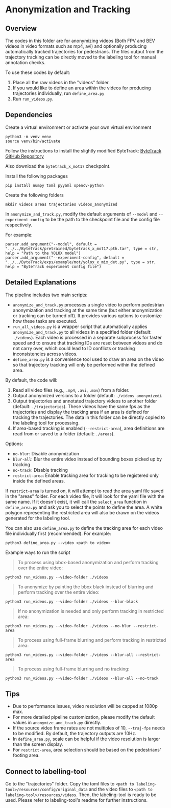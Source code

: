 # Anonymization and Tracking

## Overview
The codes in this folder are for anonymizing videos (Both FPV and BEV videos in video formats such as mp4, avi) and optionally producing automatically tracked trajectories for pedestrians. The files output from the trajectory tracking can be directly moved to the labeling tool for manual annotation checks.

To use these codes by default:
1. Place all the raw videos in the "videos" folder.
2. If you would like to define an area within the videos for producing trajectories individually, run `define_area.py`
3. Run `run_videos.py`.

## Dependencies
Create a virtual environment or activate your own virtual environment
```
python3 -m venv venv
source venv/bin/activate
```

Follow the instructions to install the slightly modified ByteTrack: [ByteTrack GitHub Repository](https://github.com/allanwangliqian/ByteTrack/tree/main)

Also download the `bytetrack_x_mot17` checkpoint.

Install the following packages
```
pip install numpy toml pyyaml opencv-python 
```
Create the following folders
```
mkdir videos areas trajectories videos_anonymized
```

In `anonymize_and_track.py`, modify the default arguments of `--model` and `--experiment-config` to be the path to the checkpoint file and the config file respectively. 

For example:
```
parser.add_argument("--model", default = "../../ByteTrack/pretrained/bytetrack_x_mot17.pth.tar", type = str, help = "Path to the YOLOX model")
parser.add_argument("--experiment-config", default = "../../ByteTrack/exps/example/mot/yolox_x_mix_det.py", type = str, help = "ByteTrack experiment config file")
```

## Detailed Explanations
The pipeline includes two main scripts:
 - `anonymize_and_track.py` processes a single video to perform pedestrian anonymization and tracking at the same time (but either anonymization or tracking can be turned off). It provides various options to customize how these tasks are executed.
 - `run_all_videos.py` is a wrapper script that automatically applies `anonymize_and_track.py` to all videos in a specified folder (default: `./videos`). Each video is processed in a separate subprocess for faster speed and to ensure that tracking IDs are reset between videos and do not carry over, which could lead to ID conflicts or tracking inconsistencies across videos.
 - `define_area.py` is a convenience tool used to draw an area on the video so that trajectory tracking will only be performed within the defined area.

By default, the code will: 
1. Read all video files (e.g., `.mp4`, `.avi`, `.mov`) from a folder.
2. Output anonymized versions to a folder (default: `./videos_anonymized`).
3. Output trajectories and annotated trajectory videos to another folder (default: `./trajectories`). These videos have the same fps as the trajectories and display the tracking area if an area is defined for tracking the trajectories. The data in this folder can be directly copied to the labeling tool for processing.
4. If area-based tracking is enabled (`--restrict-area`), area definitions are read from or saved to a folder (default: `./areas`).

Options:
- `no-blur`: Disable anonymization
- `blur-all`: Blur the entire video instead of bounding boxes picked up by tracking
- `no-track`: Disable tracking
- `restrict-area`: Enable tracking area for tracking to be registered only inside the defined areas.

If `restrict-area` is turned on, it will attempt to read the area yaml file saved in the "areas" folder. For each video file, it will look for the yaml file with the same name. If it doesn't exist, it will call the `select_area` function in `define_area.py` and ask you to select the points to define the area. A white polygon representing the restricted area will also be drawn on the videos generated for the labeling tool.

You can also use `define_area.py` to define the tracking area for each video file individually first (recommended). For example:
```
python3 define_area.py --video <path to video>
```

Example ways to run the script
> To process using bbox-based anonymization and perform tracking over the entire video:
```
python3 run_videos.py --video-folder ./videos 
```
> To anonymize by painting the bbox black instead of blurring and perform tracking over the entire video:
```
python3 run_videos.py --video-folder ./videos --blur-black
```
> If no anonymization is needed and only perform tracking in restricted area:
```
python3 run_videos.py --video-folder ./videos --no-blur --restrict-area
```
> To process using full-frame blurring and perform tracking in restricted area:
```
python3 run_videos.py --video-folder ./videos --blur-all --restrict-area
```
> To process using full-frame blurring and no tracking:
```
python3 run_videos.py --video-folder ./videos --blur-all --no-track
```

## Tips
- Due to performance issues, video resolution will be capped at 1080p max.
- For more detailed pipeline customization, please modify the default values in `anonymize_and_track.py` directly.
- If the source video frame rates are not multiples of 10, `--traj-fps` needs to be modified. By default, the trajectory outputs are 10Hz.
- In `define_area.py`, scale can be helpful if the video resolution is larger than the screen display.
- For `restrict-area`, area selection should be based on the pedestrians' footing area.

## Connect to labelling-tool

Go to the "trajectories" folder. Copy the toml files to `<path to labeling-tool>/resources/config/original_data` and the video files to `<path to labeling-tool>/resources/videos`. Then, the labeling-tool is ready to be used. Please refer to labeling-tool's readme for further instructions.
